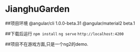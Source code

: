 # JianghuGarden
##项目环境 
    @angular/cli 1.0.0-beta.31
    @angular/material2 beta.1
    
##下载后运行
    `npm install`
    `ng serve`
    `http://localhost:4200`

##项目不在游戏方面,只是一个ng2的demo.